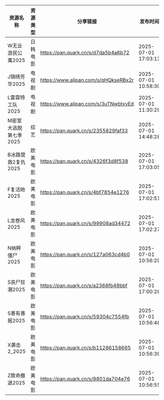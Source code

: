 | 资源名称          | 资源类型 | 分享链接                                 | 发布时间                |
| ------------- | ---- | ------------------------------------ | ------------------- |
| W无业游民公寓2025   | 日韩电影 | https://pan.quark.cn/s/d7da5b4a6b72  | 2025-07-01 17:03:13 |
| J锦绣芳华2025     | 电视剧  | https://www.alipan.com/s/qHQkseRBx2r | 2025-07-01 10:58:30 |
| L雷霆特工队2025    | 电视剧  | https://www.alipan.com/s/3uTNwbtxyEd | 2025-07-01 11:30:29 |
| M密室大逃脱第七季2025 | 综艺   | https://pan.quark.cn/s/2355829faf33  | 2025-07-01 14:48:28 |
| B冰路营救2复仇2025  | 欧美电影 | https://pan.quark.cn/s/4326f3d8f538  | 2025-07-01 17:03:05 |
| F复活她2025      | 欧美电影 | https://pan.quark.cn/s/4bf7854e1276  | 2025-07-01 17:02:51 |
| L龙卷风2025      | 欧美电影 | https://pan.quark.cn/s/99908ad34472  | 2025-07-01 17:02:27 |
| N纳粹僵尸2025     | 欧美电影 | https://pan.quark.cn/s/127a063cd4b0  | 2025-07-01 10:56:29 |
| S丧尸狂潮2025     | 欧美电影 | https://pan.quark.cn/s/a2368fb48bbf  | 2025-07-01 17:00:28 |
| S善有善报2025     | 欧美电影 | https://pan.quark.cn/s/59304c7554fb  | 2025-07-01 10:56:48 |
| X袭击2_2025     | 欧美电影 | https://pan.quark.cn/s/b11286158665  | 2025-07-01 10:56:39 |
| Z致命撤退2025     | 欧美电影 | https://pan.quark.cn/s/9801da704e76  | 2025-07-01 10:56:55 |
